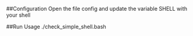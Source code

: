 ##Configuration
Open the file config and update the variable SHELL with your shell

##Run
Usage ./check_simple_shell.bash
